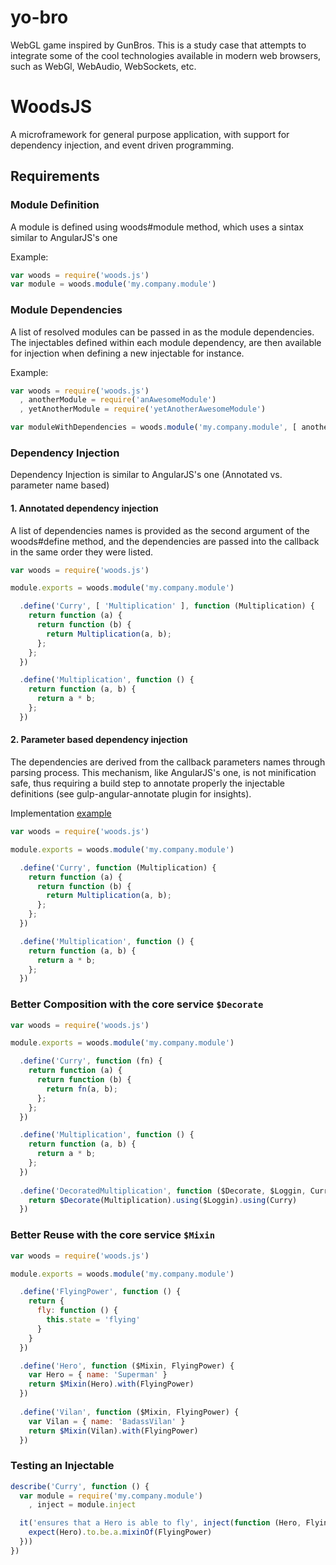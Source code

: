 yo-bro
======

WebGL game inspired by GunBros. This is a study case that attempts to integrate some of the cool technologies available in modern web browsers, such as WebGl, WebAudio, WebSockets, etc.

WoodsJS
=======

A microframework for general purpose application, with support for dependency injection, and event driven programming.

## Requirements

### Module Definition

A module is defined using woods#module method, which uses a sintax similar to AngularJS's one

Example:

```javascript
var woods = require('woods.js')
var module = woods.module('my.company.module')
```

### Module Dependencies

A list of resolved modules can be passed in as the module dependencies. The injectables defined within each module dependency, are then available for injection when defining a new injectable for instance.

Example:

```javascript
var woods = require('woods.js')
  , anotherModule = require('anAwesomeModule')
  , yetAnotherModule = require('yetAnotherAwesomeModule')

var moduleWithDependencies = woods.module('my.company.module', [ anotherModule, yetAnotherModule ])
```

### Dependency Injection

Dependency Injection is similar to AngularJS's one (Annotated vs. parameter name based)

#### 1. Annotated dependency injection

A list of dependencies names is provided as the second argument of the woods#define method, and the dependencies are passed into the callback in the same order they were listed.

```javascript
var woods = require('woods.js')

module.exports = woods.module('my.company.module')

  .define('Curry', [ 'Multiplication' ], function (Multiplication) {
    return function (a) {
      return function (b) {
        return Multiplication(a, b);
      };
    };
  })

  .define('Multiplication', function () {
    return function (a, b) {
      return a * b;
    };
  })
```

#### 2. Parameter based dependency injection

The dependencies are derived from the callback parameters names through parsing process. This mechanism, like AngularJS's one, is not minification safe, thus requiring a build step to annotate properly the injectable definitions (see gulp-angular-annotate plugin for insights).

Implementation [example](https://github.com/nailgun/q-injector/blob/master/lib/injector.js)

```javascript
var woods = require('woods.js')

module.exports = woods.module('my.company.module')

  .define('Curry', function (Multiplication) {
    return function (a) {
      return function (b) {
        return Multiplication(a, b);
      };
    };
  })

  .define('Multiplication', function () {
    return function (a, b) {
      return a * b;
    };
  })
```

### Better Composition with the core service `$Decorate`

```javascript
var woods = require('woods.js')

module.exports = woods.module('my.company.module')

  .define('Curry', function (fn) {
    return function (a) {
      return function (b) {
        return fn(a, b);
      };
    };
  })

  .define('Multiplication', function () {
    return function (a, b) {
      return a * b;
    };
  })
  
  .define('DecoratedMultiplication', function ($Decorate, $Loggin, Curry, Multiplication) {
    return $Decorate(Multiplication).using($Loggin).using(Curry)
  })
```

### Better Reuse with the core service `$Mixin`

```javascript
var woods = require('woods.js')

module.exports = woods.module('my.company.module')

  .define('FlyingPower', function () {
    return {
      fly: function () {
        this.state = 'flying'
      }
    }
  })

  .define('Hero', function ($Mixin, FlyingPower) {
    var Hero = { name: 'Superman' }
    return $Mixin(Hero).with(FlyingPower)
  })
  
  .define('Vilan', function ($Mixin, FlyingPower) {
    var Vilan = { name: 'BadassVilan' }
    return $Mixin(Vilan).with(FlyingPower)
  })

```

### Testing an Injectable

```javascript
describe('Curry', function () {
  var module = require('my.company.module')
    , inject = module.inject

  it('ensures that a Hero is able to fly', inject(function (Hero, FlyingPower) {
    expect(Hero).to.be.a.mixinOf(FlyingPower)
  }))
})
```


